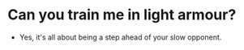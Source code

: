 # Can you train me in light armour?
- Yes, it's all about being a step ahead of your slow opponent.

